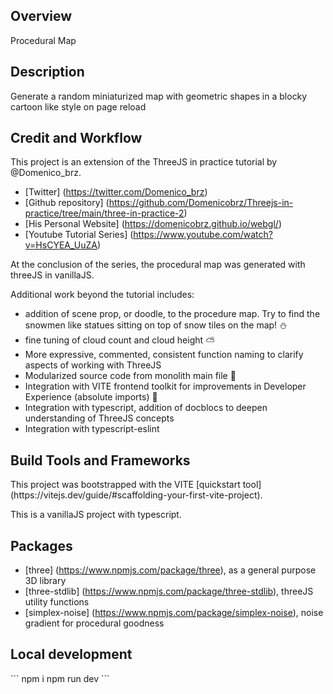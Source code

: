<h2>Overview</h2>
Procedural Map

<h2>Description</h2>
Generate a random miniaturized map with geometric shapes in a blocky cartoon like style on page reload

<h2>Credit and Workflow</h2>
This project is an extension of the ThreeJS in practice tutorial by @Domenico_brz.

- [Twitter] (https://twitter.com/Domenico_brz)
- [Github repository] (https://github.com/Domenicobrz/Threejs-in-practice/tree/main/three-in-practice-2)
- [His Personal Website] (https://domenicobrz.github.io/webgl/)
- [Youtube Tutorial Series] (https://www.youtube.com/watch?v=HsCYEA_UuZA)

At the conclusion of the series, the procedural map was generated with threeJS in vanillaJS.

Additional work beyond the tutorial includes:
- addition of scene prop, or doodle, to the procedure map. Try to find the snowmen like statues sitting on top of snow tiles on the map! ⛄
- fine tuning of cloud count and cloud height ⛅
- More expressive, commented, consistent function naming to clarify aspects of working with ThreeJS 
- Modularized source code from monolith main file 🔧
- Integration with VITE frontend toolkit for improvements in Developer Experience (absolute imports) 🌟
- Integration with typescript, addition of docblocs to deepen understanding of ThreeJS concepts 
- Integration with typescript-eslint

<h2>Build Tools and Frameworks</h2>
This project was bootstrapped with the VITE [quickstart tool] (https://vitejs.dev/guide/#scaffolding-your-first-vite-project).

This is a vanillaJS project with typescript.

<h2>Packages</h2>

- [three] (https://www.npmjs.com/package/three), as a general purpose 3D library 
- [three-stdlib] (https://www.npmjs.com/package/three-stdlib), threeJS utility functions
- [simplex-noise] (https://www.npmjs.com/package/simplex-noise), noise gradient for procedural goodness

<h2>Local development</h2>
```
npm i
npm run dev
```

